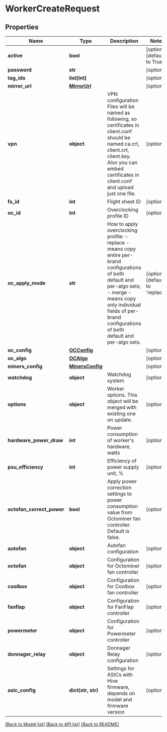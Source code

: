 # WorkerCreateRequest

## Properties
Name | Type | Description | Notes
------------ | ------------- | ------------- | -------------
**active** | **bool** |  | [optional] [default to True]
**password** | **str** |  | [optional] 
**tag_ids** | **list[int]** |  | [optional] 
**mirror_url** | [**MirrorUrl**](MirrorUrl.md) |  | [optional] 
**vpn** | **object** | VPN configuration  Files will be named as following, so certificates in client.conf should be named ca.crt, client.crt, client.key.  Also you can embed certificates in client.conf and upload just one file.  | [optional] 
**fs_id** | **int** | Flight sheet ID | [optional] 
**oc_id** | **int** | Overclocking profile ID | [optional] 
**oc_apply_mode** | **str** | How to apply overclocking profile: - replace - means copy entire per-brand configurations of both default and per-algo sets; - merge - means copy only individual fields of per-brand configurations of both default and per-algo sets.  | [optional] [default to 'replace']
**oc_config** | [**OCConfig**](OCConfig.md) |  | [optional] 
**oc_algo** | [**OCAlgo**](OCAlgo.md) |  | [optional] 
**miners_config** | [**MinersConfig**](MinersConfig.md) |  | [optional] 
**watchdog** | **object** | Watchdog system | [optional] 
**options** | **object** | Worker options. This object will be merged with existing one on update.  | [optional] 
**hardware_power_draw** | **int** | Power consumption of worker&#39;s hardware, watts | [optional] 
**psu_efficiency** | **int** | Efficiency of power supply unit, % | [optional] 
**octofan_correct_power** | **bool** | Apply power correction settings to power consumption value from Octominer fan controller. Default is false. | [optional] 
**autofan** | **object** | Autofan configuration | [optional] 
**octofan** | **object** | Configuration for Octominer fan controller | [optional] 
**coolbox** | **object** | Configuration for Coolbox fan controller | [optional] 
**fanflap** | **object** | Configuration for FanFlap controller | [optional] 
**powermeter** | **object** | Configuration for Powermeter controller | [optional] 
**donnager_relay** | **object** | Donnager Relay configuration | [optional] 
**asic_config** | **dict(str, str)** | Settings for ASICs with Hive firmware, depends on model and firmware version | [optional] 

[[Back to Model list]](../README.md#documentation-for-models) [[Back to API list]](../README.md#documentation-for-api-endpoints) [[Back to README]](../README.md)


